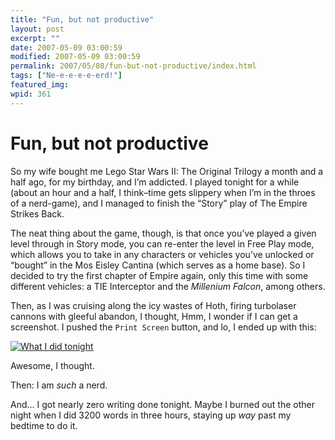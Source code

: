 ```yaml
---
title: "Fun, but not productive"
layout: post
excerpt: ""
date: 2007-05-09 03:00:59
modified: 2007-05-09 03:00:59
permalink: 2007/05/08/fun-but-not-productive/index.html
tags: ["Ne-e-e-e-e-erd!"]
featured_img: 
wpid: 361
---
```


# Fun, but not productive

So my wife bought me Lego Star Wars II: The Original Trilogy a month and a half ago, for my birthday, and I’m addicted. I played tonight for a while (about an hour and a half, I think–time gets slippery when I’m in the throes of a nerd-game), and I managed to finish the “Story” play of The Empire Strikes Back.

The neat thing about the game, though, is that once you’ve played a given level through in Story mode, you can re-enter the level in Free Play mode, which allows you to take in any characters or vehicles you’ve unlocked or “bought” in the Mos Eisley Cantina (which serves as a home base). So I decided to try the first chapter of Empire again, only this time with some different vehicles: a TIE Interceptor and the *Millenium Falcon*, among others.

Then, as I was cruising along the icy wastes of Hoth, firing turbolaser cannons with gleeful abandon, I thought, Hmm, I wonder if I can get a screenshot. I pushed the `Print Screen` button, and lo, I ended up with this:

[![What I did tonight](http://farm1.static.flickr.com/210/490687162_0ff3e61eac_m.jpg)](http://www.flickr.com/photos/pj/490687162)

Awesome, I thought.

Then: I am *such* a nerd.

And… I got nearly zero writing done tonight. Maybe I burned out the other night when I did 3200 words in three hours, staying up *way* past my bedtime to do it.